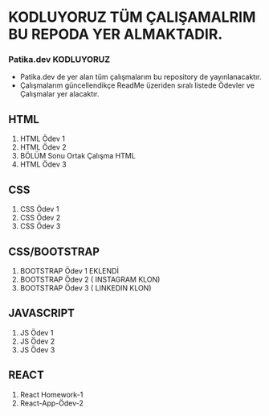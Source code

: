 # KODLUYORUZ TÜM ÇALIŞAMALRIM BU REPODA YER ALMAKTADIR.
### Patika.dev KODLUYORUZ
* Patika.dev de yer alan tüm çalışmalarım bu repository de yayınlanacaktır.
* Çalışmalarım güncellendikçe ReadMe üzeriden sıralı listede Ödevler ve Çalışmalar yer alacaktır.

HTML
---
1. HTML Ödev 1 
2. HTML Ödev 2 
3. BÖLÜM Sonu Ortak Çalışma HTML 
4. HTML Ödev 3 

CSS
---
1. CSS Ödev 1 
2. CSS Ödev 2 
3. CSS Ödev 3 

CSS/BOOTSTRAP
---
1. BOOTSTRAP Ödev 1 EKLENDİ
2. BOOTSTRAP Ödev 2 ( INSTAGRAM KLON) 
3. BOOTSTRAP Ödev 3 ( LINKEDIN KLON) 

JAVASCRIPT
---
1. JS Ödev 1  
2. JS Ödev 2  
3. JS Ödev 3  

REACT
---
1. React Homework-1
2. React-App-Ödev-2
